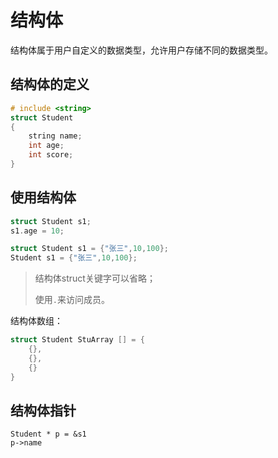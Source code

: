 # 结构体

结构体属于用户自定义的数据类型，允许用户存储不同的数据类型。

## 结构体的定义

```c++
# include <string>
struct Student
{
	string name;
    int age;
    int score;
}
```

## 使用结构体

```c++
struct Student s1;
s1.age = 10;

struct Student s1 = {"张三",10,100};
Student s1 = {"张三",10,100};
```

> 结构体struct关键字可以省略；
>
> 使用`.`来访问成员。

结构体数组：

```c++
struct Student StuArray [] = {
    {},
    {},
    {}
}
```

## 结构体指针

```
Student * p = &s1
p->name
```

